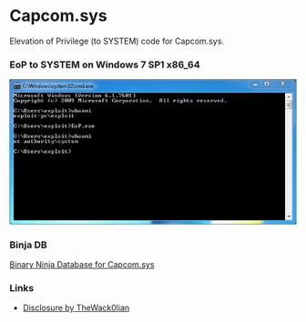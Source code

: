 # Capcom.sys
Elevation of Privilege (to SYSTEM) code for Capcom.sys.

### EoP to SYSTEM on Windows 7 SP1 x86_64

![Elevation of Privilege on Windows 7 x86_64](EoP_Win7SP1-x86_64.png)

### Binja DB

[Binary Ninja Database for Capcom.sys](Capcom.bndb)

### Links

* [Disclosure by TheWack0lian](https://twitter.com/TheWack0lian/status/779397840762245124)
